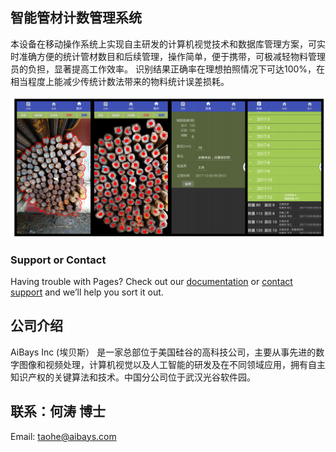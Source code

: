## 智能管材计数管理系统

本设备在移动操作系统上实现⾃主研发的计算机视觉技术和数据库管理⽅案，可实时准确⽅便的统计管材数⽬和后续管理，操作简单，便于携带，可极减轻物料管理员的负担，显著提高工作效率。
识别结果正确率在理想拍照情况下可达100%，在相当程度上能减少传统计数法带来的物料统计误差损耗。


![image](https://raw.githubusercontent.com/nethorse/aibays/master/p1.png)


### Support or Contact

Having trouble with Pages? Check out our [documentation](https://help.github.com/categories/github-pages-basics/) or [contact support](https://github.com/contact) and we’ll help you sort it out.

## 公司介绍 
AiBays Inc (埃贝斯） 
是一家总部位于美国硅谷的高科技公司，主要从事先进的数字图像和视频处理，计算机视觉以及人工智能的研发及在不同领域应用，拥有自主知识产权的关键算法和技术。中国分公司位于武汉光谷软件园。

## 联系：何涛 博士
Email: <taohe@aibays.com>